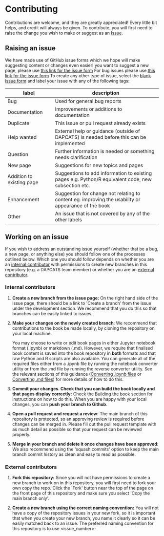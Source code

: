 # Contributing

Contributions are welcome, and they are greatly appreciated! Every little bit
helps, and credit will always be given. To contribute, you will first need to raise the change you wish to make or suggest as an [Issue](https://github.com/best-practice-and-impact/ons-spark/issues).  

## Raising an issue
We have made use of GitHub issue forms which we hope will make suggesting content or changes even easier!
you want to suggest a new page, please use [this link for the issue form](https://github.com/best-practice-and-impact/ons-spark/issues/new?assignees=&labels=New+page&projects=&template=new-page-form.yml&title=%5BNew+page%5D%3A+)
For bug issues please use [this link for the issue form](https://github.com/best-practice-and-impact/ons-spark/issues/new?assignees=&labels=bug&projects=&template=bug-report-form.yml&title=%5BBug%5D%3A+)
To create any other type of issue, select the [blank issue form](https://github.com/best-practice-and-impact/ons-spark/issues/new/choose) and label your issue with any of the following tags:

| label    | description |
| - | - |
| Bug | Used for general bug reports |
| Documentation | Improvements or additions to documentation |
| Duplicate | This issue or pull request already exists |
| Help wanted | External help or guidance (outside of DAPCATS) is needed before this can be implemented |
| Question | Further information is needed or something needs clarification |
| New page | Suggestions for new topics and pages |
| Addition to existing page | Suggestions to add information to existing pages e.g. Python/R equivalent code, new subsection etc. |
| Enhancement | Suggestion for change not relating to content eg. improving the usability or appearance of the book |
| Other | An issue that is not covered by any of the other labels |

## Working on an issue
If you wish to address an outstanding issue yourself (whether that be a bug, a new page, or anything else) you should follow one of the processes outlined below. Which one you should follow depends on whether you are an [internal contributor](CONTRIBUTING.md#internal-contributors) with permissions to create new branches in this repository (e.g. a DAPCATS team member) or whether you are an [external contributor](CONTRIBUTING.md#external-contributors).

### Internal contributors

1. **Create a new branch from the issue page:** On the right hand side of the issue page, there should be a link to 'Create a branch' from the issue under the development section. We recommend that you do this so that branches can be easily linked to issues.

2. **Make your changes on the newly created branch**: We recommend that contributions to the book be made locally, by cloning the repository on your local machine.
  
   You may choose to write or edit book pages in either Jupyter notebook format (.ipynb) or markdown (.md). However, we require that finalised book content is saved into the book repository in **both** formats and that raw Python and R scripts are also available. You can generate all of the required files either from a .ipynb file by running the notebook converter utility or from the .md file by running the reverse converter     utility. See the relevant sections of this guidance ([Converting .ipynb files](CONTRIBUTING.md#converting-ipynb-files) or [Converting .md files](CONTRIBUTING.md#converting-md-files)) for more details of how to do this. 

3. **Commit your changes. Check that you can build the book locally and that pages display correctly:** Check the [Building the book](CONTRIBUTING.md#building-the-book) section for instructions on how to do this. When you are happy with your local changes, you can **push your branch to Github**.
   
4. **Open a pull request and request a review:** The main branch of this repository is protected, so an approving review is required before changes can be merged in. Please fill out the pull request template with as much detail as possible so that your request can be reviewed properly. 
   
5. **Merge in your branch and delete it once changes have been approved:** We also recommend using the 'squash commits' option to keep the main branch commit history as clean and easy to read as possible.

### External contributors

1. **Fork this repository:** Since you will not have permissions to create a new branch to work on in this repository, you will first need to fork your own copy the repo. Click the 'Fork' button near the top of the page on the front page of this repository and make sure you select 'Copy the main branch only'.

2. **Create a new branch using the correct naming convention:** You will not have a copy of the repository issues in your new fork, so it is important that when you create your new branch, you name it clearly so it can be easily matched back to an issue. The preferred naming convention for this repository is to use <issue_number>-<title>-<of>-<issue>. So for example if you wanted to work on issue number 1 and it was titled "Contributing Guidance Needs Testing" in the issues list, your new branch would be called 1-contributing-guidance-needs-testing.

3. **Make your changes on the newly created branch**: We recommend that contributions to the book be made locally, by cloning the repository on your local machine.
  
   You may choose to write or edit book pages in either Jupyter notebook format (.ipynb) or markdown (.md). However, we require that finalised book content is saved into the book repository in **both** formats and that raw Python and R scripts are also available. You can generate all of the required files either from a .ipynb file by running the notebook converter utility or from the .md file by running the reverse converter     utility. See the relevant sections of this guidance ([Converting .ipynb files](CONTRIBUTING.md#converting-ipynb-files) or [Converting .md files](CONTRIBUTING.md#converting-md-files)) for more details of how to do this. 

4. **Commit your changes. Check that you can build the book locally and that pages display correctly:** Check the [Building the book](CONTRIBUTING.md#building-the-book) section for instructions on how to do this. When you are happy with your local changes, you can **push your branch to Github**.

5. **Open a pull request for your forked branch and request a review:** The main branch of this repository is protected, approving review from a DAPCATS team member is required before changes can be merged in. Please fill out the pull request template with as much detail as possible so that your request can be reviewed properly. It would be best to assign a reviewer to your pull request (it doesn't matter who, you can just use the suggested person Github recommends) so that we will receive an email alert that the is a pull request waiting for review.

    Please keep an eye on your pull request as we may ask for additional changes to be made before your changes are suitable for merging in. Once they are approved, a DAPCATS team member will merge your branch in. You may delete the branch on your forked repo after this is complete if you wish. 

## Converting `.ipynb` files

If you choose to develop pages in jupyter notebooks, these needs to also include R code (if appropriate) and converted using the `convert.py` script found in the utilities folder.
**Notebooks containing only Python code do not need to be converted and can be rendered into the book as .ipynb files**.

### R setup
As a quality assurance step the R code is executed during the conversion, therefore we need to have R and Spark setup in our local environment.
Information on spark setup can be found on the [sparklyR documentation](https://spark.posit.co/get-started/). **Note** some organisations (like the ONS) will have different setup instructions and those should be followed over external guidance. 

The notebook converter uses the subprocess package, as such we will need to have all the required packages installed in our R environment prior to converting. 

### Converting
To convert `ipynb` pages into a markdown page we will run the `convert.py` script.
This can either be run using VScode and the run Python script button, or in a terminal by running `python utilities/convert.py` assuming you are in the root directory of this repo.

The following code will convert the `ons-spark/raw-notebooks/groups-not-loops/groups-not-loops.ipynb` file into a markdown page named `groups-not-loops.md` located in `ons-spark/spark-concepts/` folder
```python
from notebook_converter import markdown_from_notebook
# Group: Which chapter does this work belong in once converted 
group = "spark-concepts"

# What is the name of the folder the .ipynb is located in 
folder = "groups-not-loops"

# What is the name of the .ipynb folder
page = "groups-not-loops"

# The path to the folder named above (can be relative or absolute path)
base_path = "ons-spark/"

# No changes are needed below this comment 
out_path = base_path + group
in_path = base_path+"raw-notebooks/"+folder
nb_maker = (markdown_from_notebook(in_path + "/" + page + ".ipynb",
                                   out_path + "/" + page + ".md",
                                   in_path + "/r_input.R",
                                   in_path + "/outputs.csv",
                                   show_warnings=False,
                                   output_type="tabs")
)

```

### Troubleshooting

If you are having issues with converting `.ipynb` files, you might have been getting an error raised in python explaining `unable to find Rscript, please set the path to this in your environment variables`.
To do this you will need to set the value `Rscript` in your windows environment variables for your account. 
Create a new variable with `variable name` as `Rscript` and `variable value` as the path towards your `Rscript.exe`, if you are using Rstudio this can be found in `C:/My_Rstudio/<r-version>/bin/x64/Rscript.exe`. You may need to restart your terminal or device after changing your environment variables. 

## Converting `.md` files

If you prefer, you can write up your contribution directly using markdown. You might choose to do this if you are simply editing text (rather than code) in the book. If the edits you make to the text are significant (e.g. some information was previously incorrect, you have added a lot of text etc.), you should follow this guide to convert your `.md` files to updated `.ipynb` and `.R` scripts to make sure the information is up to date in the notebook as well. 

You might also choose to use markdown if you are developing Python and/or R code as well as writing text. In this case, you should be aware that we use tabbed code chunks to write our pages, so you will need to match this formatting in your file. An example of how to do this can be found below:

``` 
        ````{tabs}
        ```{code-tab} py
        # Write your python code here
        ```
        ```{code-tab} r R 
        # Write your R code here
        ```
        ````
```

If you are still unsure, you can check another markdown file for a book page in this repository. Most book pages contain both Python and R code in this format, so you should be able to find example of the formatting to copy. 

### Converting

To convert `.md` pages into a `.ipynb` file and a `.R` file, we will run the `reverse_convert.py` script.

Before running the conversion, make sure you edit lines 14 and 17 in the code to specify the name of the page you are adding (`bpname`) and the relevant book folder or section your page belongs in (`fname`). You may need to edit the `base_path` in line 11 if you are external to ONS. The `base_path` variable should point to the `ons-spark` folder in the root of this repo.

The script can then either be run using VScode and the run Python script button, or in a terminal by running `python utilities/reverse_convert.py` assuming you are in the root directory of this repo.

The `reverse_convert.py` script does not run the `.R` or `.ipynb` files outputted automatically on conversion. We suggest that you run these files individually to check the functionality of the outputted scripts. The outputs can be found by navigating to the `ons-spark/raw-notebooks/<your_page_name>/` folder from the root of this repo.


## Building the book

1. Ensure that python is installed and you have cloned the repository as described above.
2. Run `pip install -r requirements.txt` (it is recommended you do this within a virtual environment)
3. Run `jupyter-book clean ons-spark/` to remove any existing builds
4. Run `jupyter-book build ons-spark/`
5. Check the built HTML pages are correct (these will be in ons-spark/_build/html)

## Environment Set-up

This repository is built using a relatively complex set of dependencies, including both Python and R programming languages and Spark. A list of environment requirements is below:
- Python >= 3.6 
- R >=3.5,<4
- git
- Java Development Kit (for Spark) >=1.8.0_121
- PySpark >= 2.4.0
- sparklyr >= 1.7.5

other versions of Spark 2 may be compatible but have not been tested. 


## Contributing to Notebooks to contain both Python and R code

The conversion of notebook files into markdown files that have code tabs to display both Python and R code requires the use of some of the functionality contained in the utilities folder of this repo. 
`notebook_converter.py` contains the function markdown_from_notebook that (as the name suggests) will:

- convert a Jupyter Notebook into a Markdown file with appropriate code tabs
- extract and run the R code
- store both python and R outputs and put them in appropriate tabs in the notebook. 

This function takes as an argument the notebook that is to be converted and the output location of where you would like the resulting markdown file. 


N.B. it is not neccessary to convert ALL notebooks, only ones that you would like to show code examples of both Python and R code. For example notebooks in the PySpark specific section (i.e. not relevant to Sparklyr and therefore not containing any R code) can remain as notebooks and JupyterBook will include them in the book without any issue. 

Pages that contain code examples in both Python and R have been converted using the above mentioned function in the utilities folder of this repo. And as a result the notebooks must be correctly formatted in order for the converter to work correctly. For any code that you wish to include in both languages, place the Python code in a code cell in the notebook as normal. Place the R code in a markdown cell directly below the Python code cell contained between `` ```r and ``` ``.  The notebook converter function uses these symbols as a marker to produce the R code tabs and R output tabs.

For example, if you like the code to start a local spark session to be displayed in both Python and R, you would place the following in a code cell of a jupyter notebook:
```python 
from pyspark.sql import SparkSession

spark = (SparkSession.builder.master("local[2]")
         .getOrCreate())

```
An in a markdown cell right below you would have the following code:

~~~
```r
library(sparklyr)
library(dplyr)

sc <- sparklyr::spark_connect(
    master = "local[2]",
    config = sparklyr::spark_config())
``` 
~~~




Once you have correctly formatted the notebook it can then be converted into a markdown file by the converter. 

An example of the Python code required to accomplish this conversion can be seen in [convert](ons-spark\utilities\convert.py) but will be shown here. 

In this example we would like to convert `checkpoint-staging.ipynb`. 

```python
group = "spark-concepts"
folder = "checkpoint-staging"
page = "checkpoint-staging"
base_path = "/home/cdsw/ons-spark/ons-spark/"
out_path = base_path + group

in_path = base_path+"raw-notebooks/"+folder

nb_maker = (markdown_from_notebook(in_path + "/" + page + ".ipynb",
                                   out_path + "/" + page + ".md",
                                   in_path + "/r_input.R",
                                   in_path + "/outputs.csv",
                                   show_warnings=False,
                                   output_type="tabs")
)

```

Once you have converted the notebook and the resulting files are stored in the right locations, you can now build the book with your new changes. 

In the case that you are adding R code to a page in the book that is currently a Jupyter Notebook you will need to change the table of contents to point to the markdown file created by the conversion. To do this, inside the ons-spark folder modify the ```_toc.yml``` file such that the newly modified markdown file is included correctly. To learn a little more about Table of Contents in JupyterBooks see the Jupyter documentation [here](https://jupyterbook.org/en/stable/structure/toc.html). 


## Publishing changes

Internal contributors can trigger a new release of the book.

### Preparation

To create a new release and publish the `main` branch, you will need to install the dependencies:

```
pip install -r requirements.txt
```

### Releasing

To create a new release, use the command line tool [bump2version](https://pypi.org/project/bump2version/), which will be installed with the dev dependencies.
We use a year.build version tag for the release of the book, so the first release of 2024 would be `2024.0`.

For a the first release of a year, use the following bump version command.
Note you should be on the main branch when creating new versions.
```
 bump2version year
```

For any subsequent releases during the year, please bump the version with following command:

```
bump2version build
```

`bump2version` will create a new Git `tag` and `commit`. 
These are only created locally, and will need to be pushed.

```
git push
git push --tags
```

If you wish to view the current tags on a repo, run `git tag`.
If a tag has been produced a new tag/version by accident, you can delete this locally by running:
```
git tag --delete tagname
```

If this has already been pushed you can delete this from the remote repository by 
adding an additional origin and push to the above line as shown below:
```
git push --delete origin tagname
```


## Code of Conduct

Please note that the Spark at the ONS project is released with a [Contributor Code of Conduct](CONDUCT.md). By contributing to this project you agree to abide by its terms.
